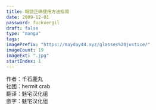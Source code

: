 ```yaml
---
title: 眼镜正确使用方法指南
date: 2009-12-01
password: fuckvergil
draft: false
type: "manga"
tags:
imagePrefix: "https://mayday44.xyz/glasses%20justice/"  
imageCount: 19
imageExt: ".jpg" 
startIndex: 1
---
```

作者：千石鹿丸  
社团：hermit crab  
翻译：魅宅汉化组  
嵌字：魅宅汉化组  